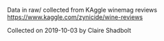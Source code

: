 Data in raw/ collected from KAggle winemag reviews
https://www.kaggle.com/zynicide/wine-reviews

Collected on 2019-10-03 by Claire Shadbolt